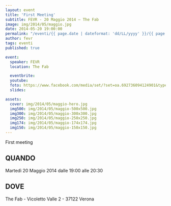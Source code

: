 ```yaml
---
layout: event
title: 'First Meeting'
subtitle: FEVR - 20 Maggio 2014 – The Fab
image: img/2014/05/maggio.jpg
date: 2014-05-20 19:00:00
permalink: "/eventi/{{ page.date | dateformat: 'dd/LL/yyyy' }}/{{ page.fileSlug | slug }}/index.html"
author: fevr
tags: eventi
published: true

event:
  speaker: FEVR
  location: The Fab

  eventbrite:
  youtube:
  foto: https://www.facebook.com/media/set/?set=oa.692736094124901&type=3
  slides:

assets:
  cover: img/2014/05/maggio-hero.jpg
  img500: img/2014/05/maggio-500x500.jpg
  img300: img/2014/05/maggio-300x300.jpg
  img250: img/2014/05/maggio-250x250.jpg
  img174: img/2014/05/maggio-174x174.jpg
  img150: img/2014/05/maggio-150x150.jpg
---
```


First meeting

## QUANDO

Martedì 20 Maggio 2014 dalle 19:00 alle 20:30

## DOVE

The Fab - Vicoletto Valle 2 - 37122 Verona
